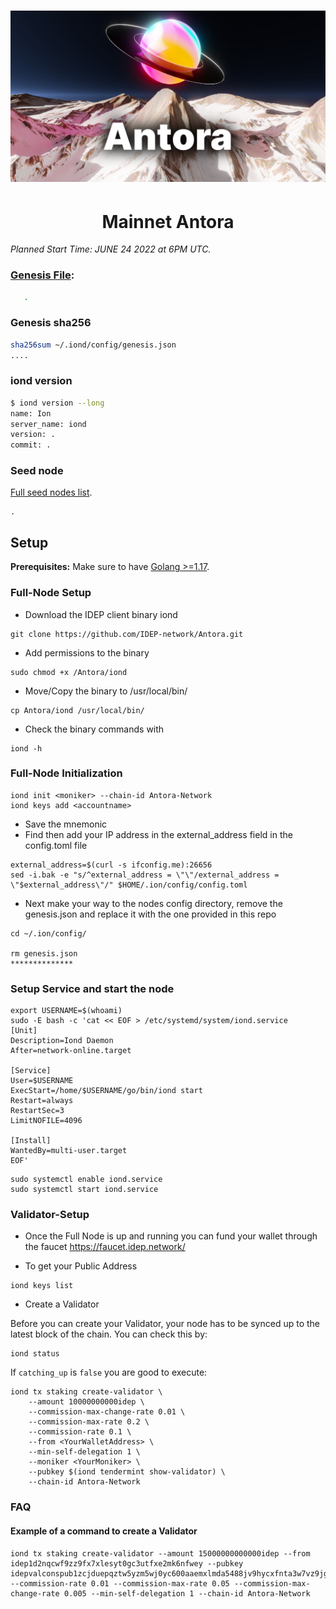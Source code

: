 <h1><p align="center"><img alt="Antora-Banner" src="Antora-Labeled.png" /></p></h1>

<h1 align="center">Mainnet Antora</h1>

_Planned Start Time: JUNE 24 2022 at 6PM UTC._



### [Genesis File](/antora-1/genesis.json):

```bash
   .
```

### Genesis sha256

```bash
sha256sum ~/.iond/config/genesis.json
....
```

### iond version

```bash
$ iond version --long
name: Ion
server_name: iond
version: .
commit: .
```

### Seed node

[Full seed nodes list](/antora-1/seeds.txt).

```
.
```

## Setup

**Prerequisites:** Make sure to have [Golang >=1.17](https://golang.org/).

### Full-Node Setup
- Download the IDEP client binary iond
```
git clone https://github.com/IDEP-network/Antora.git
```

- Add permissions to the binary
```
sudo chmod +x /Antora/iond
```
- Move/Copy the binary to /usr/local/bin/
```
cp Antora/iond /usr/local/bin/
```

- Check the binary commands with
```
iond -h
```
### Full-Node Initialization
```
iond init <moniker> --chain-id Antora-Network
iond keys add <accountname>
```
- Save the mnemonic
- Find then add your IP address in the external_address field in the config.toml file
```
external_address=$(curl -s ifconfig.me):26656
sed -i.bak -e "s/^external_address = \"\"/external_address = \"$external_address\"/" $HOME/.ion/config/config.toml
```
- Next make your way to the nodes config directory, remove the genesis.json and replace it with the one provided in this repo
```
cd ~/.ion/config/

rm genesis.json
**************
```

### Setup Service and start the node
```
export USERNAME=$(whoami)
sudo -E bash -c 'cat << EOF > /etc/systemd/system/iond.service
[Unit]
Description=Iond Daemon
After=network-online.target

[Service]
User=$USERNAME
ExecStart=/home/$USERNAME/go/bin/iond start
Restart=always
RestartSec=3
LimitNOFILE=4096

[Install]
WantedBy=multi-user.target
EOF'
```

```
sudo systemctl enable iond.service
sudo systemctl start iond.service
```


### Validator-Setup
- Once the Full Node is up and running you can fund your wallet through the faucet https://faucet.idep.network/

- To get your Public Address
```
iond keys list
```
- Create a Validator

Before you can create your Validator, your node has to be synced up to the latest block of the chain. You can check this by:

```
iond status
```
If `catching_up` is `false` you are good to execute:

```
iond tx staking create-validator \
    --amount 10000000000idep \
    --commission-max-change-rate 0.01 \
    --commission-max-rate 0.2 \
    --commission-rate 0.1 \
    --from <YourWalletAddress> \
    --min-self-delegation 1 \
    --moniker <YourMoniker> \
    --pubkey $(iond tendermint show-validator) \
    --chain-id Antora-Network
```



### FAQ
#### Example of a command to create a Validator
```
iond tx staking create-validator --amount 15000000000000idep --from idep1d2nqcwf9zz9fx7xlesyt0gc3utfxe2mk6nfwey --pubkey idepvalconspub1zcjduepqztw5yzm5wj0yc600aaemxlmda5488jv9hycxfnta3w7vz9jgpawqc9qnhs --commission-rate 0.01 --commission-max-rate 0.05 --commission-max-change-rate 0.005 --min-self-delegation 1 --chain-id Antora-Network
```
